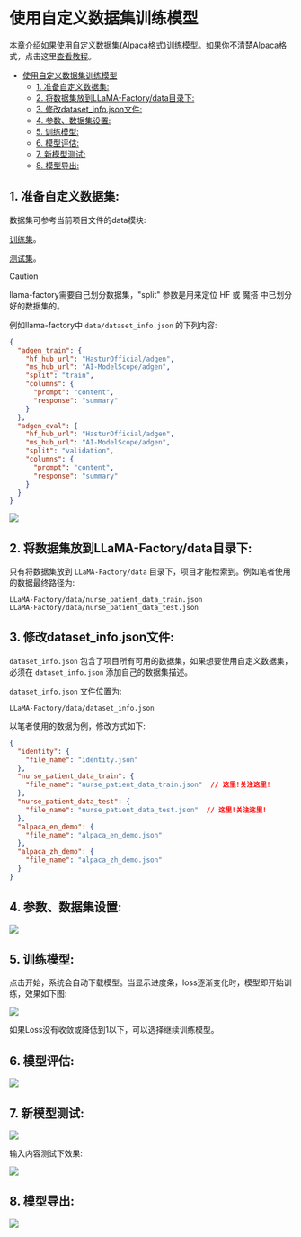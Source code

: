 # 使用自定义数据集训练模型

本章介绍如果使用自定义数据集(Alpaca格式)训练模型。如果你不清楚Alpaca格式，点击这里[查看教程](../data_structure/README.md)。

- [使用自定义数据集训练模型](#使用自定义数据集训练模型)
  - [1. 准备自定义数据集:](#1-准备自定义数据集)
  - [2. 将数据集放到LLaMA-Factory/data目录下:](#2-将数据集放到llama-factorydata目录下)
  - [3. 修改dataset\_info.json文件:](#3-修改dataset_infojson文件)
  - [4. 参数、数据集设置:](#4-参数数据集设置)
  - [5. 训练模型:](#5-训练模型)
  - [6. 模型评估:](#6-模型评估)
  - [7. 新模型测试:](#7-新模型测试)
  - [8. 模型导出:](#8-模型导出)


## 1. 准备自定义数据集:

数据集可参考当前项目文件的data模块:

[训练集](..data/nurse_patient_data_train.json)。

[测试集](..data/nurse_patient_data_test.json)。

> [!CAUTION]
> llama-factory需要自己划分数据集，"split" 参数是用来定位 HF 或 魔搭 中已划分好的数据集的。

例如llama-factory中 `data/dataset_info.json` 的下列内容:

```json
{
  "adgen_train": {
    "hf_hub_url": "HasturOfficial/adgen",
    "ms_hub_url": "AI-ModelScope/adgen",
    "split": "train",
    "columns": {
      "prompt": "content",
      "response": "summary"
    }
  },
  "adgen_eval": {
    "hf_hub_url": "HasturOfficial/adgen",
    "ms_hub_url": "AI-ModelScope/adgen",
    "split": "validation",
    "columns": {
      "prompt": "content",
      "response": "summary"
    }
  }
}
```

![](../docs/adgen数据集结构.png)


## 2. 将数据集放到LLaMA-Factory/data目录下:

只有将数据集放到 `LLaMA-Factory/data` 目录下，项目才能检索到。例如笔者使用的数据最终路径为:

```log
LLaMA-Factory/data/nurse_patient_data_train.json
LLaMA-Factory/data/nurse_patient_data_test.json
```


## 3. 修改dataset_info.json文件:

`dataset_info.json` 包含了项目所有可用的数据集，如果想要使用自定义数据集，必须在 `dataset_info.json` 添加自己的数据集描述。

`dataset_info.json` 文件位置为:

```log
LLaMA-Factory/data/dataset_info.json
```

以笔者使用的数据为例，修改方式如下:

```json
{
  "identity": {
    "file_name": "identity.json"
  },
  "nurse_patient_data_train": {
    "file_name": "nurse_patient_data_train.json"  // 这里!关注这里!
  },
  "nurse_patient_data_test": {
    "file_name": "nurse_patient_data_test.json"  // 这里!关注这里!
  },
  "alpaca_en_demo": {
    "file_name": "alpaca_en_demo.json"
  },
  "alpaca_zh_demo": {
    "file_name": "alpaca_zh_demo.json"
  }
}
```


## 4. 参数、数据集设置:

![](../docs/参数_数据集设置.png)


## 5. 训练模型:

点击开始，系统会自动下载模型。当显示进度条，loss逐渐变化时，模型即开始训练，效果如下图:

![](../docs/glm4训练示例.png)

如果Loss没有收敛或降低到1以下，可以选择继续训练模型。


## 6. 模型评估:

![](../docs/模型评估.png)


## 7. 新模型测试:

![](../docs/新模型测试.png)

输入内容测试下效果:

![](../docs/新模型测试_2.png)


## 8. 模型导出:

![](../docs/模型导出_完整.png)
